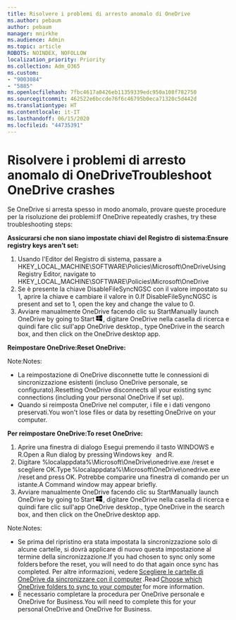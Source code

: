 ```yaml
---
title: Risolvere i problemi di arresto anomalo di OneDrive
ms.author: pebaum
author: pebaum
manager: mnirkhe
ms.audience: Admin
ms.topic: article
ROBOTS: NOINDEX, NOFOLLOW
localization_priority: Priority
ms.collection: Adm_O365
ms.custom:
- "9003084"
- "5885"
ms.openlocfilehash: 7fbc4617a0426eb11359339edc950a108f782750
ms.sourcegitcommit: 462522e6bccde76f6c46795b0eca71320c5d442d
ms.translationtype: HT
ms.contentlocale: it-IT
ms.lasthandoff: 06/15/2020
ms.locfileid: "44735391"
---
```

# <a name="troubleshoot-onedrive-crashes"></a><span data-ttu-id="8b111-102">Risolvere i problemi di arresto anomalo di OneDrive</span><span class="sxs-lookup"><span data-stu-id="8b111-102">Troubleshoot OneDrive crashes</span></span>

<span data-ttu-id="8b111-103">Se OneDrive si arresta spesso in modo anomalo, provare queste procedure per la risoluzione dei problemi:</span><span class="sxs-lookup"><span data-stu-id="8b111-103">If OneDrive repeatedly crashes, try these troubleshooting steps:</span></span>

<span data-ttu-id="8b111-104">**Assicurarsi che non siano impostate chiavi del Registro di sistema:**</span><span class="sxs-lookup"><span data-stu-id="8b111-104">**Ensure registry keys aren’t set:**</span></span>

1. <span data-ttu-id="8b111-105">Usando l'Editor del Registro di sistema, passare a HKEY_LOCAL_MACHINE\SOFTWARE\Policies\Microsoft\OneDrive</span><span class="sxs-lookup"><span data-stu-id="8b111-105">Using Registry Editor, navigate to HKEY_LOCAL_MACHINE\SOFTWARE\Policies\Microsoft\OneDrive</span></span>
2. <span data-ttu-id="8b111-106">Se è presente la chiave DisableFileSyncNGSC con il valore impostato su 1, aprire la chiave e cambiare il valore in 0.</span><span class="sxs-lookup"><span data-stu-id="8b111-106">If DisableFileSyncNGSC is present and set to 1, open the key and change the value to 0.</span></span>
3. <span data-ttu-id="8b111-107">Avviare manualmente OneDrive facendo clic su Start</span><span class="sxs-lookup"><span data-stu-id="8b111-107">Manually launch OneDrive by going to Start</span></span> ![Premere il tasto WINDOWS](data:image/png;base64,iVBORw0KGgoAAAANSUhEUgAAABEAAAAOCAYAAADJ7fe0AAAAAXNSR0IArs4c6QAAAARnQU1BAACxjwv8YQUAAAAJcEhZcwAADsQAAA7EAZUrDhsAAADxSURBVDhPY/wPBAx4wR+Gd6/fM7x9/ZTh9ZuXDGdPnWE4tH0rw/UHDxlaVp9kCDCSYWABKfv35wfD+/cfGV4+fcLw5uVjhlOXzzFsX/qWYebmZAZPWWOGO2DD8ACQS9Y3e4Bcg4Y9/t94fPa/CoY4Aq8/+xik/T8TkEMxGDyGgANWwSqeobvbGSyAADIM3BwCDKXd3QyfoCLoQEGAA0xTxSWjsYMJwLHjkruU4UXSJ4YnT54x3Dh/luHmjfMMmw9wMjCDlRAGBDPgjy8fGT5//8rw9P4Thge3zzNcvXmDYevmfQzXb1xlmH/0ATADyjAAAKdWkD3ZSwNeAAAAAElFTkSuQmCC)<span data-ttu-id="8b111-109">, digitare OneDrive nella casella di ricerca e quindi fare clic sull'app OneDrive desktop.</span><span class="sxs-lookup"><span data-stu-id="8b111-109">, type OneDrive in the search box, and then click on the OneDrive desktop app.</span></span>

<span data-ttu-id="8b111-110">**Reimpostare OneDrive:**</span><span class="sxs-lookup"><span data-stu-id="8b111-110">**Reset OneDrive:**</span></span>

<span data-ttu-id="8b111-111">Note:</span><span class="sxs-lookup"><span data-stu-id="8b111-111">Notes:</span></span>

- <span data-ttu-id="8b111-112">La reimpostazione di OneDrive disconnette tutte le connessioni di sincronizzazione esistenti (incluso OneDrive personale, se configurato).</span><span class="sxs-lookup"><span data-stu-id="8b111-112">Resetting OneDrive disconnects all your existing sync connections (including your personal OneDrive if set up).</span></span>
- <span data-ttu-id="8b111-113">Quando si reimposta OneDrive nel computer, i file e i dati vengono preservati.</span><span class="sxs-lookup"><span data-stu-id="8b111-113">You won't lose files or data by resetting OneDrive on your computer.</span></span>

<span data-ttu-id="8b111-114">**Per reimpostare OneDrive:**</span><span class="sxs-lookup"><span data-stu-id="8b111-114">**To reset OneDrive:**</span></span>

1. <span data-ttu-id="8b111-115">Aprire una finestra di dialogo Esegui premendo il tasto WINDOWS e R.</span><span class="sxs-lookup"><span data-stu-id="8b111-115">Open a Run dialog by pressing Windows key    and R.</span></span>
2. <span data-ttu-id="8b111-116">Digitare %localappdata%\Microsoft\OneDrive\onedrive.exe /reset e scegliere OK.</span><span class="sxs-lookup"><span data-stu-id="8b111-116">Type %localappdata%\Microsoft\OneDrive\onedrive.exe /reset and press OK.</span></span> <span data-ttu-id="8b111-117">Potrebbe comparire una finestra di comando per un istante.</span><span class="sxs-lookup"><span data-stu-id="8b111-117">A Command window may appear briefly.</span></span>
3. <span data-ttu-id="8b111-118">Avviare manualmente OneDrive facendo clic su Start</span><span class="sxs-lookup"><span data-stu-id="8b111-118">Manually launch OneDrive by going to Start</span></span> ![Premere il tasto WINDOWS](data:image/png;base64,iVBORw0KGgoAAAANSUhEUgAAABEAAAAOCAYAAADJ7fe0AAAAAXNSR0IArs4c6QAAAARnQU1BAACxjwv8YQUAAAAJcEhZcwAADsQAAA7EAZUrDhsAAADxSURBVDhPY/wPBAx4wR+Gd6/fM7x9/ZTh9ZuXDGdPnWE4tH0rw/UHDxlaVp9kCDCSYWABKfv35wfD+/cfGV4+fcLw5uVjhlOXzzFsX/qWYebmZAZPWWOGO2DD8ACQS9Y3e4Bcg4Y9/t94fPa/CoY4Aq8/+xik/T8TkEMxGDyGgANWwSqeobvbGSyAADIM3BwCDKXd3QyfoCLoQEGAA0xTxSWjsYMJwLHjkruU4UXSJ4YnT54x3Dh/luHmjfMMmw9wMjCDlRAGBDPgjy8fGT5//8rw9P4Thge3zzNcvXmDYevmfQzXb1xlmH/0ATADyjAAAKdWkD3ZSwNeAAAAAElFTkSuQmCC)<span data-ttu-id="8b111-120">, digitare OneDrive nella casella di ricerca e quindi fare clic sull'app OneDrive desktop.</span><span class="sxs-lookup"><span data-stu-id="8b111-120">, type OneDrive in the search box, and then click on the OneDrive desktop app.</span></span>

<span data-ttu-id="8b111-121">Note:</span><span class="sxs-lookup"><span data-stu-id="8b111-121">Notes:</span></span>

- <span data-ttu-id="8b111-122">Se prima del ripristino era stata impostata la sincronizzazione solo di alcune cartelle, si dovrà applicare di nuovo questa impostazione al termine della sincronizzazione.</span><span class="sxs-lookup"><span data-stu-id="8b111-122">If you had chosen to sync only some folders before the reset, you will need to do that again once sync has completed.</span></span> <span data-ttu-id="8b111-123">Per altre informazioni, vedere [Scegliere le cartelle di OneDrive da sincronizzare con il computer](https://support.office.com/article/98b8b011-8b94-419b-aa95-a14ff2415e85) .</span><span class="sxs-lookup"><span data-stu-id="8b111-123">Read [Choose which OneDrive folders to sync to your computer](https://support.office.com/article/98b8b011-8b94-419b-aa95-a14ff2415e85) for more information.</span></span>
- <span data-ttu-id="8b111-124">È necessario completare la procedura per OneDrive personale e OneDrive for Business.</span><span class="sxs-lookup"><span data-stu-id="8b111-124">You will need to complete this for your personal OneDrive and OneDrive for Business.</span></span>